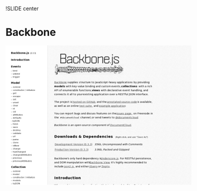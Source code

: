 !SLIDE center
# Backbone #

[ ![Backbone](02.Backbone.png) ](http://documentcloud.github.com/backbone/)
